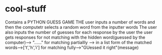 # cool-stuff
Contains a PYTHON GUESS GAME
THE user inputs a number of words and then the computetr selects a random word from the inputter words
The user also inputs the number of guesses
for each response by the user the user gets responses
for not matching with the hidden word(guessed by the computer)--> "......"
for matching partiallly --> in a list form of the matched words-->['t','h','i']
for matching fully-->"GUessed it right"(message)
